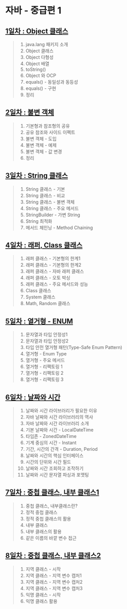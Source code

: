 # 자바 - 중급편 1

## [1일차 : Object 클래스](https://github.com/ch9729/java-mid1/blob/main/src/md/day01.md)
> 1. java.lang 패키지 소개
> 2. Object 클래스
> 3. Object 다형성
> 4. Object 배열
> 5. toString()
> 6. Object 와 OCP
> 7. equals() - 동일성과 동등성
> 8. equals() - 구현
> 9. 정리

## [2일차 : 불변 객체](https://github.com/ch9729/java-mid1/blob/main/src/md/day02.md)
> 1. 기본형과 참조형의 공유
> 2. 공유 참조와 사이드 이펙트
> 3. 불변 객체 - 도입
> 4. 불변 객체 - 예제
> 5. 불변 객체 - 값 변경
> 6. 정리

## [3일차 : String 클래스](https://github.com/ch9729/java-mid1/blob/main/src/md/day03.md)
> 1. String 클래스 - 기본
> 2. String 클래스 - 비교
> 3. String 클래스 - 불변 객체
> 4. String 클래스 - 주요 메서드
> 5. StringBuilder - 가변 String
> 6. String 최적화
> 7. 메서드 체인닝 - Method Chaining

## [4일차 : 래퍼, Class 클래스](https://github.com/ch9729/java-mid1/blob/main/src/md/day04.md)
> 1. 래퍼 클래스 - 기본형의 한계1
> 2. 래퍼 클래스 - 기본형의 한계2
> 3. 래퍼 클래스 - 자바 래퍼 클래스
> 4. 래퍼 클래스 - 오토 박싱
> 5. 래퍼 클래스 - 주요 메서드와 성능
> 6. Class 클래스
> 7. System 클래스
> 8. Math, Random 클래스

## [5일차 : 열거형 - ENUM](https://github.com/ch9729/java-mid1/blob/main/src/md/day05.md)
> 1. 문자열과 타입 안정성1
> 2. 문자열과 타입 안정성2
> 3. 타입 안전 열거형 패턴(Type-Safe Enum Pattern)
> 4. 열거형 - Enum Type
> 5. 열거형 - 주요 메서드
> 6. 열거형 - 리팩토링 1
> 7. 열거형 - 리팩토링 2
> 8. 열거형 - 리팩토링 3

## [6일차 : 날짜와 시간](https://github.com/ch9729/java-mid1/blob/main/src/md/day06.md)
> 1. 날짜와 시간 라이브러리가 필요한 이유
> 2. 자바 날짜와 시간 라이브러리의 역사
> 3. 자바 날짜와 시간 라이브러리 소개
> 4. 기본 날짜와 시간 - LocalDateTime
> 5. 타임존 - ZonedDateTime
> 6. 기계 중심의 시간 - Instant
> 7. 기간, 시간의 간격 - Duration, Period
> 8. 날짜와 시간의 핵심 인터페이스
> 9. 시간의 단위와 시간 필드
> 10. 날짜와 시간 조회하고 조작하기
> 11. 날짜와 시간 문자열 파싱과 포맷팅

## [7일차 : 중첩 클래스, 내부 클래스1](https://github.com/ch9729/java-mid1/blob/main/src/md/day07.md)
> 1. 중첩 클래스, 내부클래스란?
> 2. 정적 중첩 클래스
> 3. 정적 중첩 클래스의 활용
> 4. 내부 클래스
> 5. 내부 클래스의 활용
> 6. 같은 이름의 바깥 변수 접근

## [8일차 : 중첩 클래스, 내부 클래스2](https://github.com/ch9729/java-mid1/blob/main/src/md/day08.md)
> 1. 지역 클래스 - 시작
> 2. 지역 클래스 - 지역 변수 캡처1
> 3. 지역 클래스 - 지역 변수 캡처2
> 4. 지역 클래스 - 지역 변수 캡처3
> 5. 익명 클래스 - 시작
> 6. 익명 클래스 활용